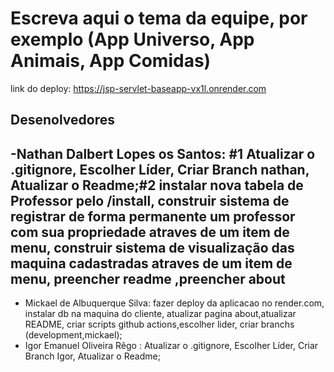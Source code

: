 # Escreva aqui o tema da equipe, por exemplo (App Universo, App Animais, App Comidas)
link do deploy: https://jsp-servlet-baseapp-vx1l.onrender.com
## Desenolvedores

-Nathan Dalbert Lopes os Santos: #1 Atualizar o .gitignore, Escolher Líder, Criar Branch nathan, 
Atualizar o Readme;#2 instalar nova tabela de Professor pelo /install, construir sistema de registrar de forma
permanente um professor com sua propriedade atraves de um item de menu, construir sistema de visualização das maquina cadastradas 
atraves de um item de menu, preencher readme ,preencher about
- 
- Mickael de Albuquerque Silva: fazer deploy da aplicacao no render.com,
  instalar db na maquina do cliente,
  atualizar pagina about,atualizar README,
  criar scripts github actions,escolher lider,
  criar branchs (development,mickael);
- Igor Emanuel Oliveira Rêgo :
  Atualizar o .gitignore,
  Escolher Líder,
  Criar Branch Igor,
  Atualizar o Readme;

  
